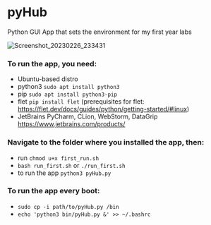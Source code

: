 # pyHub
Python GUI App that sets the environment for my first year labs

![Screenshot_20230226_233431](https://user-images.githubusercontent.com/83332450/221438740-c1b11fb1-65a0-4720-ac20-97f9dbf11c6e.png)


### To run the app, you need:
- Ubuntu-based distro
- python3 `sudo apt install python3`
- pip `sudo apt install python3-pip`
- flet `pip install flet` (prerequisites for flet: https://flet.dev/docs/guides/python/getting-started/#linux)
- JetBrains PyCharm, CLion, WebStorm, DataGrip https://www.jetbrains.com/products/

### Navigate to the folder where you installed the app, then:
- run `chmod u+x first_run.sh`
- `bash run_first.sh` or `./run_first.sh`
- to run the app `python3 pyHub.py`

### To run the app every boot:
- `sudo cp -i path/to/pyHub.py /bin`
- `echo 'python3 bin/pyHub.py &' >> ~/.bashrc`
